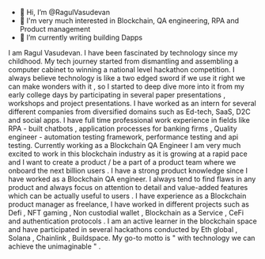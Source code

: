 - 👋 Hi, I’m @RagulVasudevan
- 👀 I'm very much interested in Blockchain, QA engineering, RPA and Product management
- 🌱 I’m currently writing building Dapps

I am Ragul Vasudevan. I have been fascinated by technology since my childhood. My tech journey started from dismantling and assembling a computer cabinet to winning a national level hackathon competition. I always believe technology is like a two edged sword if we use it right we can make wonders with it , so I started to deep dive more into it from my early college days by participating in several paper presentations , workshops and project presentations. I have worked as an intern for several different companies from diversified domains such as Ed-tech, SaaS, D2C and social apps. I have full time professional work experience in fields like RPA - built chatbots , application processes for banking firms , Quality engineer - automation testing framework, performance testing and api testing. Currently working as a Blockchain QA Engineer I am very much excited to work in this blockchain industry as it is growing at a rapid pace and I want to create a product / be a part of a product team where we onboard the next billion users . I have a strong product knowledge since I have worked as a Blockchain QA engineer. I always tend to find flaws in any product and always focus on attention to detail and value-added features which can be actually useful to users . I have experience as a Blockchain product manager as freelance, I have worked in different projects such as Defi , NFT gaming , Non custodial wallet , Blockchain as a Service , CeFi and authentication protocols . I am an active learner in the blockchain space and have participated in several hackathons conducted by Eth global , Solana , Chainlink , Buildspace.  My go-to motto is " with technology we can achieve the unimaginable " .



